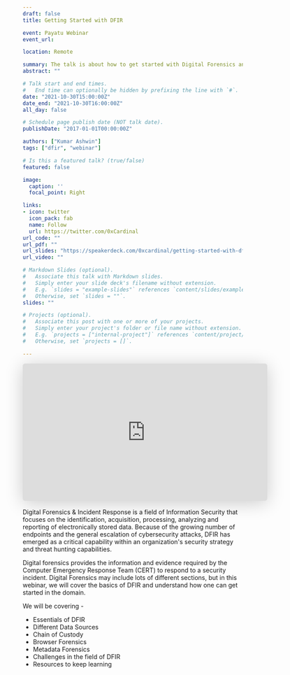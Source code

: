 ```yaml
---
draft: false
title: Getting Started with DFIR

event: Payatu Webinar
event_url: 

location: Remote

summary: The talk is about how to get started with Digital Forensics and Incident Response, covering basics concepts & sharing some resources to get started.
abstract: ""

# Talk start and end times.
#   End time can optionally be hidden by prefixing the line with `#`.
date: "2021-10-30T15:00:00Z"
date_end: "2021-10-30T16:00:00Z"
all_day: false

# Schedule page publish date (NOT talk date).
publishDate: "2017-01-01T00:00:00Z"

authors: ["Kumar Ashwin"]
tags: ["dfir", "webinar"]

# Is this a featured talk? (true/false)
featured: false

image:
  caption: ''
  focal_point: Right

links:
- icon: twitter
  icon_pack: fab
  name: Follow
  url: https://twitter.com/0xCardinal
url_code: ""
url_pdf: ""
url_slides: "https://speakerdeck.com/0xcardinal/getting-started-with-dfir-payatu-webinar"
url_video: ""

# Markdown Slides (optional).
#   Associate this talk with Markdown slides.
#   Simply enter your slide deck's filename without extension.
#   E.g. `slides = "example-slides"` references `content/slides/example-slides.md`.
#   Otherwise, set `slides = ""`.
slides: ""

# Projects (optional).
#   Associate this post with one or more of your projects.
#   Simply enter your project's folder or file name without extension.
#   E.g. `projects = ["internal-project"]` references `content/project/deep-learning/index.md`.
#   Otherwise, set `projects = []`.

---
```

<div class="text-center"><iframe class="speakerdeck-iframe" frameborder="0" src="https://speakerdeck.com/player/97d2a344479c478f8a79686e30b85857" title="Getting Started with DFIR | Payatu Webinar" allowfullscreen="true" mozallowfullscreen="true" webkitallowfullscreen="true" style="border: 0px; background: padding-box padding-box rgba(0, 0, 0, 0.1); margin: 0px; padding: 0px; border-radius: 6px; box-shadow: rgba(0, 0, 0, 0.2) 0px 5px 40px; width: 560px; height: 314px;" data-ratio="1.78343949044586"></iframe></div>
<br>
Digital Forensics & Incident Response is a field of Information Security that focuses on the identification, acquisition, processing, analyzing and reporting of electronically stored data. Because of the growing number of endpoints and the general escalation of cybersecurity attacks, DFIR has emerged as a critical capability within an organization's security strategy and threat hunting capabilities.

Digital forensics provides the information and evidence required by the Computer Emergency Response Team (CERT) to respond to a security incident. Digital Forensics may include lots of different sections, but in this webinar, we will cover the basics of DFIR and understand how one can get started in the domain.

We will be covering -
- Essentials of DFIR
- Different Data Sources
- Chain of Custody
- Browser Forensics
- Metadata Forensics
- Challenges in the field of DFIR
- Resources to keep learning